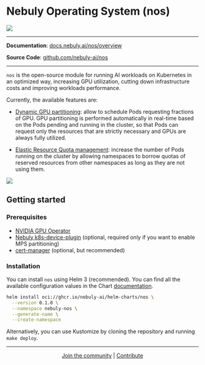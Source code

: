 # Nebuly Operating System (nos)

![](docs/en/docs/img/nos-logo.png)

---

**Documentation**: <a href="https://docs.nebuly.ai/nos/overview" target="_blank"> docs.nebuly.ai/nos/overview </a>

**Source Code**: <a href="https://github.com/nebuly-ai/nos" target="_blank"> github.com/nebuly-ai/nos </a>

---

`nos` is the open-source module for running AI workloads on Kubernetes in an optimized way,
increasing GPU utilization, cutting down infrastructure costs and improving workloads performance.

Currently, the available features are:

* [Dynamic GPU partitioning](https://docs.nebuly.ai/nos/dynamic-gpu-partitioning/overview): allow to schedule Pods requesting
fractions of GPU. GPU partitioning is performed automatically in real-time based on the Pods pending and running in
the cluster, so that Pods can request only the resources that are strictly necessary and GPUs are always fully utilized.

* [Elastic Resource Quota management](https://docs.nebuly.ai/nos/elastic-resource-quota/overview): increase the number of Pods running on the
cluster by allowing namespaces to borrow quotas of reserved resources from other namespaces as long as they are
not using them.

![](docs/en/docs/img/gpu-utilization.png)

## Getting started

### Prerequisites

* [NVIDIA GPU Operator](https://github.com/NVIDIA/gpu-operator)
* [Nebuly k8s-device-plugin](https://github.com/nebuly-ai/k8s-device-plugin) (optional, required only if you want to enable MPS partitioning)
* [cert-manager](https://cert-manager.io/docs/) (optional, but recommended)

### Installation

You can install `nos` using Helm 3 (recommended).
You can find all the available configuration values in the Chart [documentation](https://docs.nebuly.ai/nos/helm-charts/nos/).

```bash
helm install oci://ghcr.io/nebuly-ai/helm-charts/nos \
  --version 0.1.0 \
  --namespace nebuly-nos \
  --generate-name \
  --create-namespace
```

Alternatively, you can use Kustomize by cloning the repository and running `make deploy`.

---

<p align="center">
  <a href="https://discord.gg/RbeQMu886J">Join the community</a>  | <a href="https://nebuly.gitbook.io/nebuly/welcome/questions-and-contributions"> Contribute </a>
</p>
